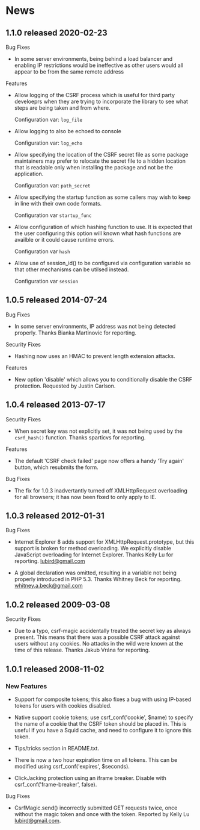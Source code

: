 # News

## 1.1.0 released 2020-02-23

Bug Fixes

- In some server environments, being behind a load balancer and enabling IP
  restrictions would be ineffective as other users would all appear to be from
  the same remote address

Features

- Allow logging of the CSRF process which is useful for third party develoeprs
  when they are trying to incorporate the library to see what steps are being
  taken and from where.

  Configuration var: `log_file`

- Allow logging to also be echoed to console

  Configuration var: `log_echo`

- Allow specifying the location of the CSRF secret file as some package
  maintainers may prefer to relocate the secret file to a hidden location that
  is readable only when installing the package and not be the application.

  Configuration var: `path_secret`

- Allow specifying the startup function as some callers may wish to keep in line
  with their own code formats.

  Configuration var `startup_func`

- Allow configuration of which hashing function to use.  It is expected that the
  user configuring this option will known what hash functions are availble or it
  could cause runtime errors.

  Configuration var `hash`

- Allow use of session_id() to be configured via configuration variable so that
  other mechanisms can be utilsed instead.

  Configuration var `session`

## 1.0.5 released 2014-07-24

Bug Fixes

- In some server environments, IP address was not being detected properly.
  Thanks Bianka Martinovic for reporting.

Security Fixes

- Hashing now uses an HMAC to prevent length extension attacks.

Features

- New option 'disable' which allows you to conditionally disable the CSRF
  protection.  Requested by Justin Carlson.

## 1.0.4 released 2013-07-17

Security Fixes

- When secret key was not explicitly set, it was not being used by the
  `csrf_hash()` function.  Thanks sparticvs for reporting.

Features

- The default 'CSRF check failed' page now offers a handy 'Try again' button,
  which resubmits the form.

Bug Fixes

- The fix for 1.0.3 inadvertantly turned off XMLHttpRequest
  overloading for all browsers; it has now been fixed to only
  apply to IE.

## 1.0.3 released 2012-01-31

Bug Fixes

- Internet Explorer 8 adds support for XMLHttpRequest.prototype,
  but this support is broken for method overloading.  We
  explicitly disable JavaScript overloading for Internet Explorer.
  Thanks Kelly Lu for reporting. <lubird@gmail.com>

- A global declaration was omitted, resulting in a variable
  not being properly introduced in PHP 5.3.  Thanks Whitney Beck for
  reporting. <whitney.a.beck@gmail.com>

## 1.0.2 released 2009-03-08

Security Fixes

- Due to a typo, csrf-magic accidentally treated the secret key
  as always present.  This means that there was a possible CSRF
  attack against users without any cookies.  No attacks in the
  wild were known at the time of this release.  Thanks Jakub
  Vrána for reporting.

## 1.0.1 released 2008-11-02

### New Features

- Support for composite tokens; this also fixes a bug with using
  IP-based tokens for users with cookies disabled.

- Native support cookie tokens; use csrf_conf('cookie', $name) to
  specify the name of a cookie that the CSRF token should be
  placed in.  This is useful if you have a Squid cache, and need
  to configure it to ignore this token.

- Tips/tricks section in README.txt.

- There is now a two hour expiration time on all tokens.  This
  can be modified using csrf_conf('expires', $seconds).

- ClickJacking protection using an iframe breaker.  Disable with
  csrf_conf('frame-breaker', false).

Bug Fixes

- CsrfMagic.send() incorrectly submitted GET requests twice,
  once without the magic token and once with the token.  Reported
  by Kelly Lu <lubird@gmail.com>.
